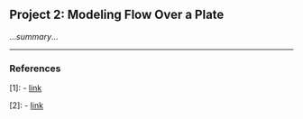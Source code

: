 ## Project 2: Modeling Flow Over a Plate
...*summary*...

---

### References

[1]: - [link](https://github.com/)

[2]: - [link](https://github.com/)